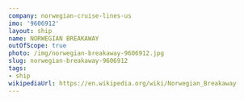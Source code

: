 ```yaml
---
company: norwegian-cruise-lines-us
imo: '9606912'
layout: ship
name: NORWEGIAN BREAKAWAY
outOfScope: true
photo: /img/norwegian-breakaway-9606912.jpg
slug: norwegian-breakaway-9606912
tags:
- ship
wikipediaUrl: https://en.wikipedia.org/wiki/Norwegian_Breakaway
---
```

